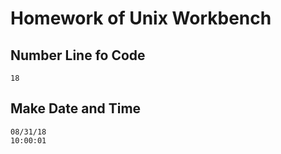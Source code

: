 # Homework of Unix Workbench
## Number Line fo Code 
```
18
```
## Make Date and Time
```
08/31/18
10:00:01
```
